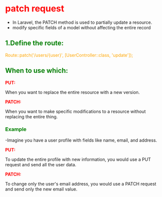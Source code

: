 <h1 style="color:red">patch request</h1>
<ul style="color:">
<li>
In Laravel, the PATCH method is used to partially update a resource. 
</li>

<li>modify specific fields of a model without affecting the entire record
</li>
</ul>

<h2 style="color:green">1.Define the route:</h2>
<p style="color:orange">
Route::patch('/users/{user}', [UserController::class, 'update']);</p>

<h2 style="color:green">When to use which:</h2>

<b style="color:red">PUT:</b>
<p> When you want to replace the entire resource with a new version.</p>

<b style="color:red">PATCH:</b> 
<p>When you want to make specific modifications to a resource without replacing the entire thing.</p>

<h3 style="color:green">Example</h3>

-Imagine you have a user profile with fields like name, email, and address.

<b style="color:red">PUT:</b> 
<p>To update the entire profile with new information, you would use a PUT request and send all the user data.</p>

<b style="color:red">PATCH:</b>
<p> To change only the user's email address, you would use a PATCH request and send only the new email value.</p>


